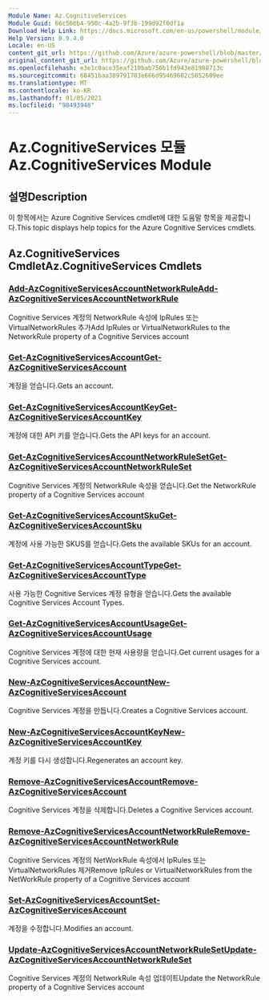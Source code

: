 ```yaml
---
Module Name: Az.CognitiveServices
Module Guid: 66c566b4-950c-4a2b-9f3b-199d92f0df1a
Download Help Link: https://docs.microsoft.com/en-us/powershell/module/az.cognitiveservices
Help Version: 0.9.4.0
Locale: en-US
content_git_url: https://github.com/Azure/azure-powershell/blob/master/src/CognitiveServices/CognitiveServices/help/Az.CognitiveServices.md
original_content_git_url: https://github.com/Azure/azure-powershell/blob/master/src/CognitiveServices/CognitiveServices/help/Az.CognitiveServices.md
ms.openlocfilehash: e3e1c0ace35eaf210bab756b1fd943e81988713c
ms.sourcegitcommit: 68451baa389791703e666d95469602c5652609ee
ms.translationtype: MT
ms.contentlocale: ko-KR
ms.lasthandoff: 01/05/2021
ms.locfileid: "98493948"
---
```

# <span data-ttu-id="6bfc3-101">Az.CognitiveServices 모듈</span><span class="sxs-lookup"><span data-stu-id="6bfc3-101">Az.CognitiveServices Module</span></span>
## <span data-ttu-id="6bfc3-102">설명</span><span class="sxs-lookup"><span data-stu-id="6bfc3-102">Description</span></span>
<span data-ttu-id="6bfc3-103">이 항목에서는 Azure Cognitive Services cmdlet에 대한 도움말 항목을 제공합니다.</span><span class="sxs-lookup"><span data-stu-id="6bfc3-103">This topic displays help topics for the Azure Cognitive Services cmdlets.</span></span>

## <span data-ttu-id="6bfc3-104">Az.CognitiveServices Cmdlet</span><span class="sxs-lookup"><span data-stu-id="6bfc3-104">Az.CognitiveServices Cmdlets</span></span>
### [<span data-ttu-id="6bfc3-105">Add-AzCognitiveServicesAccountNetworkRule</span><span class="sxs-lookup"><span data-stu-id="6bfc3-105">Add-AzCognitiveServicesAccountNetworkRule</span></span>](Add-AzCognitiveServicesAccountNetworkRule.md)
<span data-ttu-id="6bfc3-106">Cognitive Services 계정의 NetworkRule 속성에 IpRules 또는 VirtualNetworkRules 추가</span><span class="sxs-lookup"><span data-stu-id="6bfc3-106">Add IpRules or VirtualNetworkRules to the NetworkRule property of a Cognitive Services account</span></span>

### [<span data-ttu-id="6bfc3-107">Get-AzCognitiveServicesAccount</span><span class="sxs-lookup"><span data-stu-id="6bfc3-107">Get-AzCognitiveServicesAccount</span></span>](Get-AzCognitiveServicesAccount.md)
<span data-ttu-id="6bfc3-108">계정을 얻습니다.</span><span class="sxs-lookup"><span data-stu-id="6bfc3-108">Gets an account.</span></span>

### [<span data-ttu-id="6bfc3-109">Get-AzCognitiveServicesAccountKey</span><span class="sxs-lookup"><span data-stu-id="6bfc3-109">Get-AzCognitiveServicesAccountKey</span></span>](Get-AzCognitiveServicesAccountKey.md)
<span data-ttu-id="6bfc3-110">계정에 대한 API 키를 얻습니다.</span><span class="sxs-lookup"><span data-stu-id="6bfc3-110">Gets the API keys for an account.</span></span>

### [<span data-ttu-id="6bfc3-111">Get-AzCognitiveServicesAccountNetworkRuleSet</span><span class="sxs-lookup"><span data-stu-id="6bfc3-111">Get-AzCognitiveServicesAccountNetworkRuleSet</span></span>](Get-AzCognitiveServicesAccountNetworkRuleSet.md)
<span data-ttu-id="6bfc3-112">Cognitive Services 계정의 NetworkRule 속성을 얻습니다.</span><span class="sxs-lookup"><span data-stu-id="6bfc3-112">Get the NetworkRule property of a Cognitive Services account</span></span>

### [<span data-ttu-id="6bfc3-113">Get-AzCognitiveServicesAccountSku</span><span class="sxs-lookup"><span data-stu-id="6bfc3-113">Get-AzCognitiveServicesAccountSku</span></span>](Get-AzCognitiveServicesAccountSku.md)
<span data-ttu-id="6bfc3-114">계정에 사용 가능한 SKUS를 얻습니다.</span><span class="sxs-lookup"><span data-stu-id="6bfc3-114">Gets the available SKUs for an account.</span></span>

### [<span data-ttu-id="6bfc3-115">Get-AzCognitiveServicesAccountType</span><span class="sxs-lookup"><span data-stu-id="6bfc3-115">Get-AzCognitiveServicesAccountType</span></span>](Get-AzCognitiveServicesAccountType.md)
<span data-ttu-id="6bfc3-116">사용 가능한 Cognitive Services 계정 유형을 얻습니다.</span><span class="sxs-lookup"><span data-stu-id="6bfc3-116">Gets the available Cognitive Services Account Types.</span></span>

### [<span data-ttu-id="6bfc3-117">Get-AzCognitiveServicesAccountUsage</span><span class="sxs-lookup"><span data-stu-id="6bfc3-117">Get-AzCognitiveServicesAccountUsage</span></span>](Get-AzCognitiveServicesAccountUsage.md)
<span data-ttu-id="6bfc3-118">Cognitive Services 계정에 대한 현재 사용량을 얻습니다.</span><span class="sxs-lookup"><span data-stu-id="6bfc3-118">Get current usages for a Cognitive Services account.</span></span>

### [<span data-ttu-id="6bfc3-119">New-AzCognitiveServicesAccount</span><span class="sxs-lookup"><span data-stu-id="6bfc3-119">New-AzCognitiveServicesAccount</span></span>](New-AzCognitiveServicesAccount.md)
<span data-ttu-id="6bfc3-120">Cognitive Services 계정을 만듭니다.</span><span class="sxs-lookup"><span data-stu-id="6bfc3-120">Creates a Cognitive Services account.</span></span>

### [<span data-ttu-id="6bfc3-121">New-AzCognitiveServicesAccountKey</span><span class="sxs-lookup"><span data-stu-id="6bfc3-121">New-AzCognitiveServicesAccountKey</span></span>](New-AzCognitiveServicesAccountKey.md)
<span data-ttu-id="6bfc3-122">계정 키를 다시 생성합니다.</span><span class="sxs-lookup"><span data-stu-id="6bfc3-122">Regenerates an account key.</span></span>

### [<span data-ttu-id="6bfc3-123">Remove-AzCognitiveServicesAccount</span><span class="sxs-lookup"><span data-stu-id="6bfc3-123">Remove-AzCognitiveServicesAccount</span></span>](Remove-AzCognitiveServicesAccount.md)
<span data-ttu-id="6bfc3-124">Cognitive Services 계정을 삭제합니다.</span><span class="sxs-lookup"><span data-stu-id="6bfc3-124">Deletes a Cognitive Services account.</span></span>

### [<span data-ttu-id="6bfc3-125">Remove-AzCognitiveServicesAccountNetworkRule</span><span class="sxs-lookup"><span data-stu-id="6bfc3-125">Remove-AzCognitiveServicesAccountNetworkRule</span></span>](Remove-AzCognitiveServicesAccountNetworkRule.md)
<span data-ttu-id="6bfc3-126">Cognitive Services 계정의 NetWorkRule 속성에서 IpRules 또는 VirtualNetworkRules 제거</span><span class="sxs-lookup"><span data-stu-id="6bfc3-126">Remove IpRules or VirtualNetworkRules from the NetWorkRule property of a Cognitive Services account</span></span>

### [<span data-ttu-id="6bfc3-127">Set-AzCognitiveServicesAccount</span><span class="sxs-lookup"><span data-stu-id="6bfc3-127">Set-AzCognitiveServicesAccount</span></span>](Set-AzCognitiveServicesAccount.md)
<span data-ttu-id="6bfc3-128">계정을 수정합니다.</span><span class="sxs-lookup"><span data-stu-id="6bfc3-128">Modifies an account.</span></span>

### [<span data-ttu-id="6bfc3-129">Update-AzCognitiveServicesAccountNetworkRuleSet</span><span class="sxs-lookup"><span data-stu-id="6bfc3-129">Update-AzCognitiveServicesAccountNetworkRuleSet</span></span>](Update-AzCognitiveServicesAccountNetworkRuleSet.md)
<span data-ttu-id="6bfc3-130">Cognitive Services 계정의 NetworkRule 속성 업데이트</span><span class="sxs-lookup"><span data-stu-id="6bfc3-130">Update the NetworkRule property of a Cognitive Services account</span></span>

